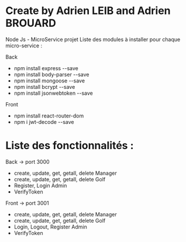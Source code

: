 # Create by Adrien LEIB and Adrien BROUARD
Node Js - MicroService projet
Liste des modules à installer pour chaque micro-service :

Back
- npm install express --save
- npm install body-parser --save
- npm install mongoose --save
- npm install bcrypt --save
- npm install jsonwebtoken --save

Front
- npm install react-router-dom
- npm i jwt-decode --save



# Liste des fonctionnalités :

Back -> port 3000
- create, update, get, getall, delete Manager
- create, update, get, getall, delete Golf
- Register, Login Admin
- VerifyToken

Front -> port 3001
- create, update, get, getall, delete Manager
- create, update, get, getall, delete Golf
- Login, Logout, Register Admin
- VerifyToken